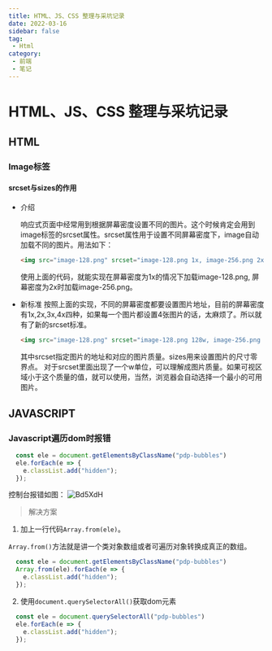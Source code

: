 ```yaml
---
title: HTML、JS、CSS 整理与采坑记录
date: 2022-03-16
sidebar: false
tag:
 - Html
category:
 - 前端
 - 笔记
---
```


# HTML、JS、CSS 整理与采坑记录

## HTML
 ### Image标签
 
 #### srcset与sizes的作用
  - 介绍

    响应式页面中经常用到根据屏幕密度设置不同的图片。这个时候肯定会用到image标签的srcset属性。srcset属性用于设置不同屏幕密度下，image自动加载不同的图片。用法如下：
  
    ```html
    <img src="image-128.png" srcset="image-128.png 1x, image-256.png 2x" />
    ```
    使用上面的代码，就能实现在屏幕密度为1x的情况下加载image-128.png, 屏幕密度为2x时加载image-256.png。

  - 新标准
    按照上面的实现，不同的屏幕密度都要设置图片地址，目前的屏幕密度有1x,2x,3x,4x四种，如果每一个图片都设置4张图片的话，太麻烦了。所以就有了新的srcset标准。
    ```html
    <img src="image-128.png" srcset="image-128.png 128w, image-256.png 256w, image-512.png 512w" sizes="(max-width: 360px) 340px, 128px" />
    ```
    其中srcset指定图片的地址和对应的图片质量。sizes用来设置图片的尺寸零界点。
对于srcset里面出现了一个w单位，可以理解成图片质量。如果可视区域小于这个质量的值，就可以使用，当然，浏览器会自动选择一个最小的可用图片。

## JAVASCRIPT

### Javascript遍历dom时报错
```js
  const ele = document.getElementsByClassName("pdp-bubbles")
  ele.forEach(e => {
    e.classList.add("hidden");
  });
```
控制台报错如图：
![Bd5XdH](https://oss.bytespace.site/uPic/Bd5XdH.png)

> 解决方案
1. 加上一行代码`Array.from(ele)`。

`Array.from()`方法就是讲一个类对象数组或者可遍历对象转换成真正的数组。
```js
  const ele = document.getElementsByClassName("pdp-bubbles")
  Array.from(ele).forEach(e => {
    e.classList.add("hidden");
  });
```
2. 使用`document.querySelectorAll()`获取dom元素
```js
  const ele = document.querySelectorAll("pdp-bubbles")
  ele.forEach(e => {
    e.classList.add("hidden");
  });
```






